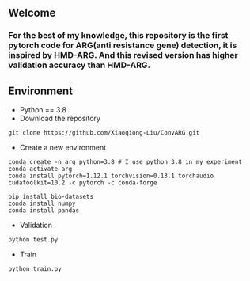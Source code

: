 ## Welcome
### For the best of my knowledge, this repository is the first pytorch code for ARG(anti resistance gene) detection, it is inspired by HMD-ARG. And this revised version has higher validation accuracy than HMD-ARG.

## Environment
* Python == 3.8
* Download the repository
```
git clone https://github.com/Xiaoqiong-Liu/ConvARG.git
```

* Create a new environment
```
conda create -n arg python=3.8 # I use python 3.8 in my experiment
conda activate arg
conda install pytorch=1.12.1 torchvision=0.13.1 torchaudio cudatoolkit=10.2 -c pytorch -c conda-forge

pip install bio-datasets
conda install numpy
conda install pandas
```

* Validation
```
python test.py

```

* Train
```
python train.py

```